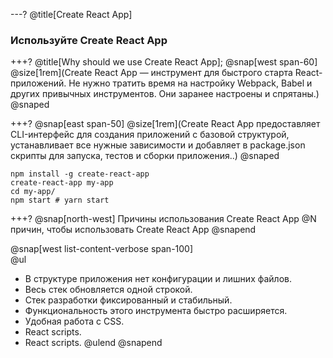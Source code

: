 ---?
@title[Create React App]
### Используйте Create React App

+++?
@title[Why should we use Create React App];
@snap[west span-60]
@size[1rem](Create React App — инструмент для быстрого старта React-приложений. Не нужно тратить время на настройку Webpack, Babel и других привычных инструментов. Они заранее настроены и спрятаны.)
@snaped

+++?
@snap[east span-50]
@size[1rem](Create React App предоставляет CLI-интерфейс для создания приложений с базовой структурой, устанавливает все нужные зависимости и добавляет в package.json скрипты для запуска, тестов и сборки приложения..)
@snaped
<br>
```
npm install -g create-react-app
create-react-app my-app
cd my-app/
npm start # yarn start
```

+++?
@snap[north-west]
Причины использования Create React App
@N причин, чтобы использовать Create React App
@snapend

@snap[west list-content-verbose span-100]
<br>
@ul[](false)
- В структуре приложения нет конфигурации и лишних файлов.
- Весь стек обновляется одной строкой.
- Стек разработки фиксированный и стабильный.
- Функциональность этого инструмента быстро расширяется.
- Удобная работа с CSS.
- React scripts.
- React scripts.
@ulend
@snapend